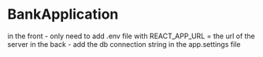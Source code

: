 # BankApplication

in the front - only need to add .env file with REACT_APP_URL = the url of the server
in the back - add the db connection string in the app.settings file
